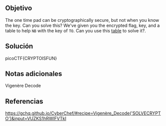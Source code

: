 ## Objetivo
The one time pad can be cryptographically secure, but not when you know the key. Can you solve this? We've given you the encrypted flag, key, and a table to help `NB` with the key of `TO`. Can you use this [table](https://jupiter.challenges.picoctf.org/static/1fd21547c154c678d2dab145c29f1d79/table.txt) to solve it?.
## Solución

picoCTF{CRYPTOISFUN}
## Notas adicionales
Vigenère Decode
## Referencias
https://gchq.github.io/CyberChef/#recipe=Vigenère_Decode('SOLVECRYPTO')&input=VUZKS1hRWlFVTkI
